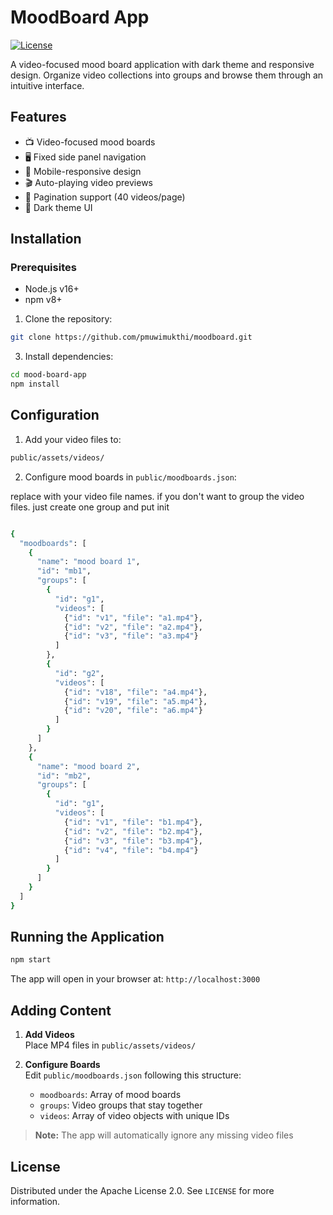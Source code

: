 # MoodBoard App

[![License](https://img.shields.io/badge/License-Apache_2.0-blue.svg)](https://opensource.org/licenses/Apache-2.0)

A video-focused mood board application with dark theme and responsive design. Organize video collections into groups and browse them through an intuitive interface.

## Features

- 📺 Video-focused mood boards
- 🖥 Fixed side panel navigation
- 📱 Mobile-responsive design
- 🎬 Auto-playing video previews
- 📄 Pagination support (40 videos/page)
- 🎨 Dark theme UI

## Installation

### Prerequisites
- Node.js v16+
- npm v8+

1. Clone the repository:
```bash
git clone https://github.com/pmuwimukthi/moodboard.git
```

3. Install dependencies:
```bash
cd mood-board-app
npm install
```
## Configuration

1. Add your video files to:
```bash
public/assets/videos/
```
2. Configure mood boards in `public/moodboards.json`:

replace with your video file names. if you don't want to group the video files. just create one group and put init
```bash

{
  "moodboards": [
    {
      "name": "mood board 1",
      "id": "mb1",
      "groups": [
        {
          "id": "g1",
          "videos": [
            {"id": "v1", "file": "a1.mp4"},
            {"id": "v2", "file": "a2.mp4"},
            {"id": "v3", "file": "a3.mp4"}
          ]
        },
        {
          "id": "g2",
          "videos": [
            {"id": "v18", "file": "a4.mp4"},
            {"id": "v19", "file": "a5.mp4"},
            {"id": "v20", "file": "a6.mp4"}
          ]
        }
      ]
    },
    {
      "name": "mood board 2",
      "id": "mb2",
      "groups": [
        {
          "id": "g1",
          "videos": [
            {"id": "v1", "file": "b1.mp4"},
            {"id": "v2", "file": "b2.mp4"},
            {"id": "v3", "file": "b3.mp4"},
            {"id": "v4", "file": "b4.mp4"}
          ]
        }
      ]
    }
  ]
}

```

## Running the Application
```bash
npm start
```


The app will open in your browser at:
`http://localhost:3000`

## Adding Content

1. **Add Videos**  
   Place MP4 files in `public/assets/videos/`

2. **Configure Boards**  
   Edit `public/moodboards.json` following this structure:
   - `moodboards`: Array of mood boards
   - `groups`: Video groups that stay together
   - `videos`: Array of video objects with unique IDs

> **Note:** The app will automatically ignore any missing video files

## License

Distributed under the Apache License 2.0. See `LICENSE` for more information.
